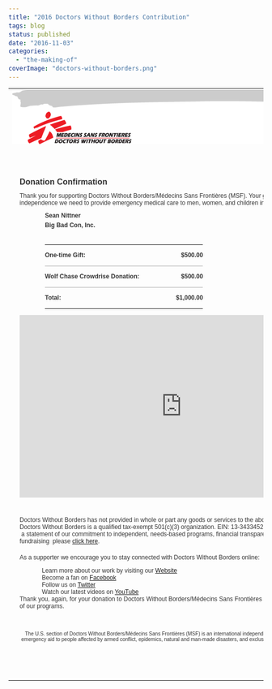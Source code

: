```yaml
---
title: "2016 Doctors Without Borders Contribution"
tags: blog
status: published
date: "2016-11-03"
categories: 
  - "the-making-of"
coverImage: "doctors-without-borders.png"
---
```


<table width="750" align="center"><tbody><tr><td><div style="margin: 0px auto 20px; width: 750px;"><div class="nomargin"><img class="nomargin" src="images/header_email.png"></div><div style="padding: 15px 15px 18px; width: 718px; color: #333333; font: 12px Verdana, Arial, Helvetica, sans-serif; float: left; margin-bottom: 44px;"><p style="text-align: right;">11/03/2016</p><div></div><h1 style="font-size: 16px;">Donation Confirmation</h1>Thank you for supporting Doctors Without Borders/Médecins Sans Frontières (MSF). Your generosity gives us the financial independence we need to provide emergency medical care to men, women, and children in nearly 70 countries around the world.<div style="padding: 8px 0 0 50px; width: 700px; font-weight: bold; line-height: 1.4em;"><p style="margin: 2px 0;">Sean&nbsp;Nittner</p><p style="margin: 2px 0;">Big Bad Con, Inc.</p><div></div><div style="clear: both; padding-top: 16px;"></div><table border="0" width="626" cellspacing="0" cellpadding="0"><tbody><tr><td style="border-bottom: 1px solid #ADADAD; padding: 12px 0; font-family: Verdana, Arial, Helvetica, sans-serif; font-size: 12px; color: #333333;">One-time Gift:</td><td style="border-bottom: 1px solid #ADADAD; padding: 12px 0; font-family: Verdana, Arial, Helvetica, sans-serif; font-size: 12px; color: #333333;" align="right" width="126">$500.00</td></tr><tr><td style="border-bottom: 1px solid #ADADAD; padding: 12px 0; font-family: Verdana, Arial, Helvetica, sans-serif; font-size: 12px; color: #333333;">Wolf Chase Crowdrise Donation:</td><td style="border-bottom: 1px solid #ADADAD; padding: 12px 0; font-family: Verdana, Arial, Helvetica, sans-serif; font-size: 12px; color: #333333;" align="right" width="126">$500.00</td></tr><tr><td style="padding: 12px 0; font-family: Verdana, Arial, Helvetica, sans-serif; font-size: 12px; color: #333333;">Total:</td><td style="padding: 12px 0; font-family: Verdana, Arial, Helvetica, sans-serif; font-size: 12px; color: #333333;" align="right">$1,000.00</td></tr></tbody></table></div><iframe width="640" height="360" src="https://www.youtube.com/embed/XS9QChqs_TM" frameborder="0" allowfullscreen=""></iframe><div></div><p style="padding: 22px 0 6px 0; clear: both;">Doctors Without Borders has not provided in whole or part any goods or services to the above-named donor in return for this donation. Doctors Without Borders is a qualified tax-exempt 501(c)(3) organization. EIN: 13-3433452. To read our Commitment to our Supporters ­ a statement of our commitment to independent, needs-based programs, financial transparency, and effective and cost-efficient fundraising ­ please <a href="http://www.doctorswithoutborders.org/support-us/commitment-to-our-supporters" target="_blank">click here</a>.</p><p style="padding-bottom: 0px;">As a supporter we encourage you to stay connected with Doctors Without Borders online:</p><div></div><ul style="padding: 0 0 0 44px; margin: 0; list-style: none;"><li>Learn more about our work by visiting our <a href="http://www.doctorswithoutborders.org">Website</a></li><li>Become a fan on <a href="http://www.facebook.com/msf.english">Facebook</a></li><li>Follow us on <a href="http://www.twitter.com/msf_usa">Twitter</a></li><li>Watch our latest videos on <a href="http://www.youtube.com/msf">YouTube</a></li></ul>Thank you, again, for your donation to Doctors Without Borders/Médecins Sans Frontières (MSF). We are truly grateful for your support of our programs.<p style="font-size: 10px; padding-top: 32px; text-align: center;">The U.S. section of Doctors Without Borders/Médecins Sans Frontières (MSF) is an international independent medical humanitarian organization that delivers emergency aid to people affected by armed conflict, epidemics, natural and man-made disasters, and exclusion from health care. ©2010 MSF All rights reserved.</p><div></div></div></div></td></tr></tbody></table>
